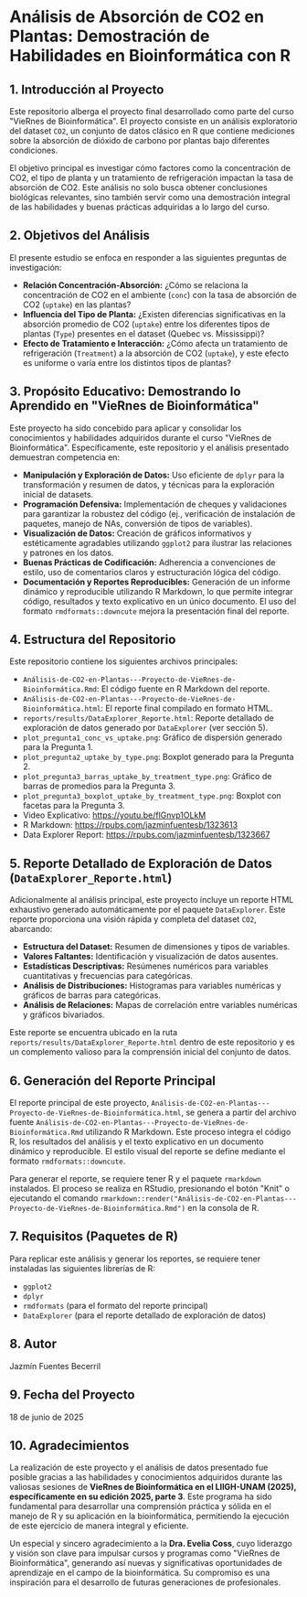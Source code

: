 # Análisis de Absorción de CO2 en Plantas: Demostración de Habilidades en Bioinformática con R

## 1. Introducción al Proyecto

Este repositorio alberga el proyecto final desarrollado como parte del curso "VieRnes de Bioinformática". El proyecto consiste en un análisis exploratorio del dataset `CO2`, un conjunto de datos clásico en R que contiene mediciones sobre la absorción de dióxido de carbono por plantas bajo diferentes condiciones.

El objetivo principal es investigar cómo factores como la concentración de CO2, el tipo de planta y un tratamiento de refrigeración impactan la tasa de absorción de CO2. Este análisis no solo busca obtener conclusiones biológicas relevantes, sino también servir como una demostración integral de las habilidades y buenas prácticas adquiridas a lo largo del curso.

## 2. Objetivos del Análisis

El presente estudio se enfoca en responder a las siguientes preguntas de investigación:

* **Relación Concentración-Absorción:** ¿Cómo se relaciona la concentración de CO2 en el ambiente (`conc`) con la tasa de absorción de CO2 (`uptake`) en las plantas?
* **Influencia del Tipo de Planta:** ¿Existen diferencias significativas en la absorción promedio de CO2 (`uptake`) entre los diferentes tipos de plantas (`Type`) presentes en el dataset (Quebec vs. Mississippi)?
* **Efecto de Tratamiento e Interacción:** ¿Cómo afecta un tratamiento de refrigeración (`Treatment`) a la absorción de CO2 (`uptake`), y este efecto es uniforme o varía entre los distintos tipos de plantas?

## 3. Propósito Educativo: Demostrando lo Aprendido en "VieRnes de Bioinformática"

Este proyecto ha sido concebido para aplicar y consolidar los conocimientos y habilidades adquiridos durante el curso "VieRnes de Bioinformática". Específicamente, este repositorio y el análisis presentado demuestran competencia en:

* **Manipulación y Exploración de Datos:** Uso eficiente de `dplyr` para la transformación y resumen de datos, y técnicas para la exploración inicial de datasets.
* **Programación Defensiva:** Implementación de cheques y validaciones para garantizar la robustez del código (ej., verificación de instalación de paquetes, manejo de NAs, conversión de tipos de variables).
* **Visualización de Datos:** Creación de gráficos informativos y estéticamente agradables utilizando `ggplot2` para ilustrar las relaciones y patrones en los datos.
* **Buenas Prácticas de Codificación:** Adherencia a convenciones de estilo, uso de comentarios claros y estructuración lógica del código.
* **Documentación y Reportes Reproducibles:** Generación de un informe dinámico y reproducible utilizando R Markdown, lo que permite integrar código, resultados y texto explicativo en un único documento. El uso del formato `rmdformats::downcute` mejora la presentación final del reporte.

## 4. Estructura del Repositorio

Este repositorio contiene los siguientes archivos principales:

* `Análisis-de-CO2-en-Plantas---Proyecto-de-VieRnes-de-Bioinformática.Rmd`: El código fuente en R Markdown del reporte.
* `Análisis-de-CO2-en-Plantas---Proyecto-de-VieRnes-de-Bioinformática.html`: El reporte final compilado en formato HTML.
* `reports/results/DataExplorer_Reporte.html`: Reporte detallado de exploración de datos generado por `DataExplorer` (ver sección 5).
* `plot_pregunta1_conc_vs_uptake.png`: Gráfico de dispersión generado para la Pregunta 1.
* `plot_pregunta2_uptake_by_type.png`: Boxplot generado para la Pregunta 2.
* `plot_pregunta3_barras_uptake_by_treatment_type.png`: Gráfico de barras de promedios para la Pregunta 3.
* `plot_pregunta3_boxplot_uptake_by_treatment_type.png`: Boxplot con facetas para la Pregunta 3.
* Video Explicativo: https://youtu.be/flGnvp1OLkM
* R Markdown: https://rpubs.com/jazminfuentesb/1323613
* Data Explorer Report: https://rpubs.com/jazminfuentesb/1323667

## 5. Reporte Detallado de Exploración de Datos (`DataExplorer_Reporte.html`)

Adicionalmente al análisis principal, este proyecto incluye un reporte HTML exhaustivo generado automáticamente por el paquete `DataExplorer`. Este reporte proporciona una visión rápida y completa del dataset `CO2`, abarcando:

* **Estructura del Dataset:** Resumen de dimensiones y tipos de variables.
* **Valores Faltantes:** Identificación y visualización de datos ausentes.
* **Estadísticas Descriptivas:** Resúmenes numéricos para variables cuantitativas y frecuencias para categóricas.
* **Análisis de Distribuciones:** Histogramas para variables numéricas y gráficos de barras para categóricas.
* **Análisis de Relaciones:** Mapas de correlación entre variables numéricas y gráficos bivariados.

Este reporte se encuentra ubicado en la ruta `reports/results/DataExplorer_Reporte.html` dentro de este repositorio y es un complemento valioso para la comprensión inicial del conjunto de datos.

## 6. Generación del Reporte Principal

El reporte principal de este proyecto, `Análisis-de-CO2-en-Plantas---Proyecto-de-VieRnes-de-Bioinformática.html`, se genera a partir del archivo fuente `Análisis-de-CO2-en-Plantas---Proyecto-de-VieRnes-de-Bioinformática.Rmd` utilizando R Markdown. Este proceso integra el código R, los resultados del análisis y el texto explicativo en un documento dinámico y reproducible. El estilo visual del reporte se define mediante el formato `rmdformats::downcute`.

Para generar el reporte, se requiere tener R y el paquete `rmarkdown` instalados. El proceso se realiza en RStudio, presionando el botón "Knit" o ejecutando el comando `rmarkdown::render("Análisis-de-CO2-en-Plantas---Proyecto-de-VieRnes-de-Bioinformática.Rmd")` en la consola de R.

## 7. Requisitos (Paquetes de R)

Para replicar este análisis y generar los reportes, se requiere tener instaladas las siguientes librerías de R:

* `ggplot2`
* `dplyr`
* `rmdformats` (para el formato del reporte principal)
* `DataExplorer` (para el reporte detallado de exploración de datos)

## 8. Autor

Jazmín Fuentes Becerril

## 9. Fecha del Proyecto

18 de junio de 2025

## 10. Agradecimientos

La realización de este proyecto y el análisis de datos presentado fue posible gracias a las habilidades y conocimientos adquiridos durante las valiosas sesiones de **VieRnes de Bioinformática en el LIIGH-UNAM (2025), específicamente en su edición 2025, parte 3**. Este programa ha sido fundamental para desarrollar una comprensión práctica y sólida en el manejo de R y su aplicación en la bioinformática, permitiendo la ejecución de este ejercicio de manera integral y eficiente.

Un especial y sincero agradecimiento a la **Dra. Evelia Coss**, cuyo liderazgo y visión son clave para impulsar cursos y programas como "VieRnes de Bioinformática", generando así nuevas y significativas oportunidades de aprendizaje en el campo de la bioinformática. Su compromiso es una inspiración para el desarrollo de futuras generaciones de profesionales.
